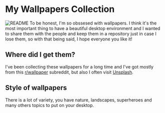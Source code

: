 # My Wallpapers Collection
![README](https://user-images.githubusercontent.com/80071604/139036801-08a55425-bb6e-4de0-b8b0-ecf121430a12.png)
To be honest, I'm so obssesed with wallpapers. I think it's the most important thing to have a beautiful desktop environment and I wanted to share them with the people and keep them in a repository just in case I lose them, so with that being said, I hope everyone you like it!

## Where did I get them?
I've been collecting these wallpapers for a long time and I've got mostly from this [r/wallpaper](https://www.reddit.com/r/wallpaper/) subreddit, but also I often visit [Unsplash](https://unsplash.com/).

## Style of wallpapers
There is a lot of variety, you have nature, landscapes, superheroes and many others topics to put on your desktop.
